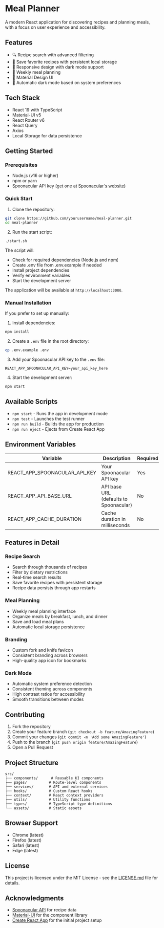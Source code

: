 # Meal Planner

A modern React application for discovering recipes and planning meals, with a focus on user experience and accessibility.

## Features

- 🔍 Recipe search with advanced filtering
- 💾 Save favorite recipes with persistent local storage
- 📱 Responsive design with dark mode support
- 📅 Weekly meal planning
- 🎨 Material Design UI
- 🌙 Automatic dark mode based on system preferences

## Tech Stack

- React 19 with TypeScript
- Material-UI v5
- React Router v6
- React Query
- Axios
- Local Storage for data persistence

## Getting Started

### Prerequisites

- Node.js (v16 or higher)
- npm or yarn
- Spoonacular API key (get one at [Spoonacular's website](https://spoonacular.com/food-api))

### Quick Start

1. Clone the repository:
```bash
git clone https://github.com/yourusername/meal-planner.git
cd meal-planner
```

2. Run the start script:
```bash
./start.sh
```

The script will:
- Check for required dependencies (Node.js and npm)
- Create .env file from .env.example if needed
- Install project dependencies
- Verify environment variables
- Start the development server

The application will be available at `http://localhost:3000`.

### Manual Installation

If you prefer to set up manually:

1. Install dependencies:
```bash
npm install
```

2. Create a `.env` file in the root directory:
```bash
cp .env.example .env
```

3. Add your Spoonacular API key to the `.env` file:
```env
REACT_APP_SPOONACULAR_API_KEY=your_api_key_here
```

4. Start the development server:
```bash
npm start
```

## Available Scripts

- `npm start` - Runs the app in development mode
- `npm test` - Launches the test runner
- `npm run build` - Builds the app for production
- `npm run eject` - Ejects from Create React App

## Environment Variables

| Variable | Description | Required |
|----------|-------------|----------|
| REACT_APP_SPOONACULAR_API_KEY | Your Spoonacular API key | Yes |
| REACT_APP_API_BASE_URL | API base URL (defaults to Spoonacular) | No |
| REACT_APP_CACHE_DURATION | Cache duration in milliseconds | No |

## Features in Detail

### Recipe Search
- Search through thousands of recipes
- Filter by dietary restrictions
- Real-time search results
- Save favorite recipes with persistent storage
- Recipe data persists through app restarts

### Meal Planning
- Weekly meal planning interface
- Organize meals by breakfast, lunch, and dinner
- Save and load meal plans
- Automatic local storage persistence

### Branding
- Custom fork and knife favicon
- Consistent branding across browsers
- High-quality app icon for bookmarks

### Dark Mode
- Automatic system preference detection
- Consistent theming across components
- High contrast ratios for accessibility
- Smooth transitions between modes

## Contributing

1. Fork the repository
2. Create your feature branch (`git checkout -b feature/AmazingFeature`)
3. Commit your changes (`git commit -m 'Add some AmazingFeature'`)
4. Push to the branch (`git push origin feature/AmazingFeature`)
5. Open a Pull Request

## Project Structure

```
src/
├── components/      # Reusable UI components
├── pages/          # Route-level components
├── services/       # API and external services
├── hooks/          # Custom React hooks
├── context/        # React context providers
├── utils/          # Utility functions
├── types/          # TypeScript type definitions
└── assets/         # Static assets
```

## Browser Support

- Chrome (latest)
- Firefox (latest)
- Safari (latest)
- Edge (latest)

## License

This project is licensed under the MIT License - see the [LICENSE.md](LICENSE.md) file for details.

## Acknowledgments

- [Spoonacular API](https://spoonacular.com/food-api) for recipe data
- [Material-UI](https://mui.com/) for the component library
- [Create React App](https://create-react-app.dev/) for the initial project setup
